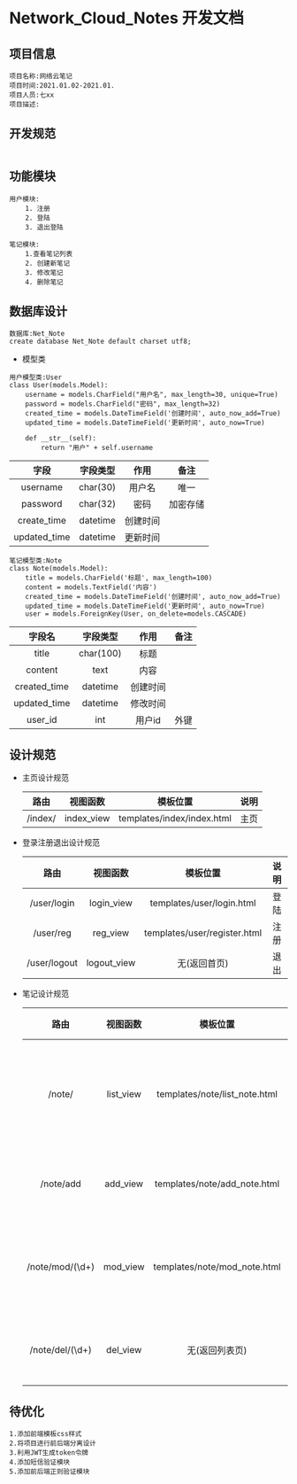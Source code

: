 # Network_Cloud_Notes 开发文档

## 项目信息

```
项目名称:网络云笔记
项目时间:2021.01.02-2021.01.
项目人员:七xx
项目描述:

```



## 开发规范

```

```



## 功能模块

```
用户模块:
	1. 注册
    2. 登陆
    3. 退出登陆
    
笔记模块:
	1.查看笔记列表
    2. 创建新笔记
    3. 修改笔记
    4. 删除笔记

```



## 数据库设计

```
数据库:Net_Note
create database Net_Note default charset utf8;
```



- 模型类

```
用户模型类:User
class User(models.Model):
    username = models.CharField("用户名", max_length=30, unique=True)
    password = models.CharField("密码", max_length=32)
	created_time = models.DateTimeField('创建时间', auto_now_add=True)
    updated_time = models.DateTimeField('更新时间', auto_now=True)

    def __str__(self):
        return "用户" + self.username
```

|     字段     | 字段类型 |   作用   |   备注   |
| :----------: | :------: | :------: | :------: |
|   username   | char(30) |  用户名  |   唯一   |
|   password   | char(32) |   密码   | 加密存储 |
| create_time  | datetime | 创建时间 |          |
| updated_time | datetime | 更新时间 |          |



```
笔记模型类:Note
class Note(models.Model):
    title = models.CharField('标题', max_length=100)
    content = models.TextField('内容')
    created_time = models.DateTimeField('创建时间', auto_now_add=True)
    updated_time = models.DateTimeField('更新时间', auto_now=True)
	user = models.ForeignKey(User, on_delete=models.CASCADE)
```

|    字段名    | 字段类型  |   作用   | 备注 |
| :----------: | :-------: | :------: | :--: |
|    title     | char(100) |   标题   |      |
|   content    |   text    |   内容   |      |
| created_time | datetime  | 创建时间 |      |
| updated_time | datetime  | 修改时间 |      |
|   user_id    |    int    |  用户id  | 外键 |

## 设计规范

- 主页设计规范

	|  路由   |  视图函数  |          模板位置          | 说明 |
	| :-----: | :--------: | :------------------------: | :--: |
	| /index/ | index_view | templates/index/index.html | 主页 |

- 登录注册退出设计规范

	|     路由     |  视图函数   |           模板位置           | 说明 |
	| :----------: | :---------: | :--------------------------: | :--: |
	| /user/login  | login_view  |  templates/user/login.html   | 登陆 |
	|  /user/reg   |  reg_view   | templates/user/register.html | 注册 |
	| /user/logout | logout_view |         无(返回首页)         | 退出 |

- 笔记设计规范

	|      路由       | 视图函数  |           模板位置            |       说明       |
	| :-------------: | :-------: | :---------------------------: | :--------------: |
	|     /note/      | list_view | templates/note/list_note.html | 显示笔记列表功能 |
	|    /note/add    | add_view  | templates/note/add_note.html  |    添加云笔记    |
	| /note/mod/(\d+) | mod_view  | templates/note/mod_note.html  |  修改之前云笔记  |
	| /note/del/(\d+) | del_view  |        无(返回列表页)         |    删除云笔记    |

	

## 待优化

```
1.添加前端模板css样式
2.将项目进行前后端分离设计
3.利用JWT生成token令牌
4.添加短信验证模块
5.添加前后端正则验证模块

```

